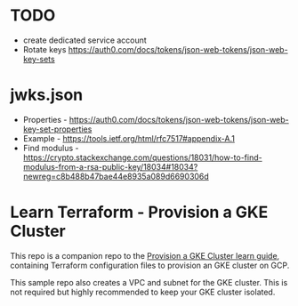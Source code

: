 # TODO
* create dedicated service account
* Rotate keys
  https://auth0.com/docs/tokens/json-web-tokens/json-web-key-sets

# jwks.json
* Properties - https://auth0.com/docs/tokens/json-web-tokens/json-web-key-set-properties
* Example - https://tools.ietf.org/html/rfc7517#appendix-A.1
* Find modulus - https://crypto.stackexchange.com/questions/18031/how-to-find-modulus-from-a-rsa-public-key/18034#18034?newreg=c8b488b47bae44e8935a089d6690306d

# Learn Terraform - Provision a GKE Cluster

This repo is a companion repo to the [Provision a GKE Cluster learn guide](https://learn.hashicorp.com/terraform/kubernetes/provision-gke-cluster), containing Terraform configuration files to provision an GKE cluster on GCP.

This sample repo also creates a VPC and subnet for the GKE cluster. This is not
required but highly recommended to keep your GKE cluster isolated.
